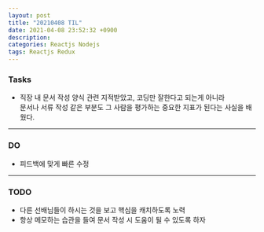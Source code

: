 ```yaml
---
layout: post
title: "20210408 TIL"
date: 2021-04-08 23:52:32 +0900
description:
categories: Reactjs Nodejs
tags: Reactjs Redux
---
```


### Tasks

- 직장 내 문서 작성 양식 관련 지적받았고, 코딩만 잘한다고 되는게 아니라 <br>
  문서나 서류 작성 같은 부분도 그 사람을 평가하는 중요한 지표가 된다는 사실을 배웠다.

---

### DO

- 피드백에 맞게 빠른 수정

---

### TODO

- 다른 선배님들이 하시는 것을 보고 핵심을 캐치하도록 노력
- 항상 메모하는 습관을 들여 문서 작성 시 도움이 될 수 있도록 하자
